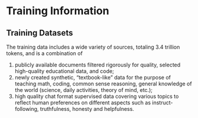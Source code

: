 # **Training Information**

## **Training Datasets**
<!--
Sourced from: https://huggingface.co/microsoft/Phi-3.5-mini-instruct#training-datasets
-->

The training data includes a wide variety of sources, totaling 3.4 trillion tokens, and is a combination of

1. publicly available documents filtered rigorously for quality, selected high-quality educational data, and code;
2. newly created synthetic, “textbook-like” data for the purpose of teaching math, coding, common sense reasoning, general knowledge of the world (science, daily activities, theory of mind, etc.);
3. high quality chat format supervised data covering various topics to reflect human preferences on different aspects such as instruct-following, truthfulness, honesty and helpfulness.